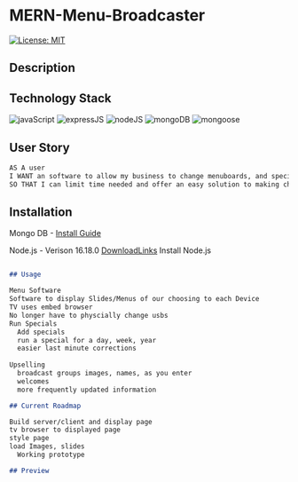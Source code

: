 # MERN-Menu-Broadcaster

[![License: MIT](https://img.shields.io/badge/License-MIT-yellow.svg)](https://choosealicense.com/licenses/mit/)
## Description

## Technology Stack

  ![javaScript](https://img.shields.io/badge/-javascript-61DAFB?color=green&style=flat)
  ![expressJS](https://img.shields.io/badge/-express.js-61DAFB?color=red&style=flat)
  ![nodeJS](https://img.shields.io/badge/-node.js-61DAFB?color=teal&style=flat)
  ![mongoDB](https://img.shields.io/badge/-mongoDB-61DAFB?color=pink&style=flat)
  ![mongoose](https://img.shields.io/badge/-mongoose-61DAFB?color=purple&style=flat)

## User Story
```md
AS A user
I WANT an software to allow my business to change menuboards, and specials from location 
SO THAT I can limit time needed and offer an easy solution to making changes
```

## Installation

Mongo DB -
  [Install Guide](https://coding-boot-camp.github.io/full-stack/mongodb/how-to-install-mongodb)
  
Node.js - Verison 16.18.0
  [DownloadLinks](https://nodejs.org/download/release/v16.18.0/)
  Install Node.js
  ```md

## Usage

Menu Software
Software to display Slides/Menus of our choosing to each Device
TV uses embed browser
No longer have to physcially change usbs
Run Specials
    Add specials
    run a special for a day, week, year
    easier last minute corrections
    
Upselling
    broadcast groups images, names, as you enter
    welcomes
    more frequently updated information

## Current Roadmap

Build server/client and display page
tv browser to displayed page
style page
load Images, slides
    Working prototype

## Preview